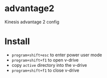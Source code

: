 # advantage2
Kinesis advantage 2 config

# Install
- `program+shift+esc` to enter power user mode
- `program+shift+f1` to open v-drive
- copy `active` directory into the v-drive
- `program+shift+f1` to close v-drive
